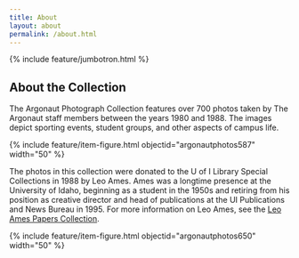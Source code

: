```yaml
---
title: About
layout: about
permalink: /about.html
---
```

{% include feature/jumbotron.html %} 

 

## About the Collection

The Argonaut Photograph Collection features over 700 photos taken by The Argonaut staff members between the years 1980 and 1988. The images depict sporting events, student groups, and other aspects of campus life. 

{% include feature/item-figure.html objectid="argonautphotos587" width="50" %}

The photos in this collection were donated to the U of I Library Special Collections in 1988 by Leo Ames. Ames was a longtime presence at the University of Idaho, beginning as a student in the 1950s and retiring from his position as creative director and head of publications at the UI Publications and News Bureau in 1995. For more information on Leo Ames, see the [Leo Ames Papers Collection](https://www.lib.uidaho.edu/digital/ames/).

{% include feature/item-figure.html objectid="argonautphotos650" width="50" %}



<div class="clearfix"></div>

